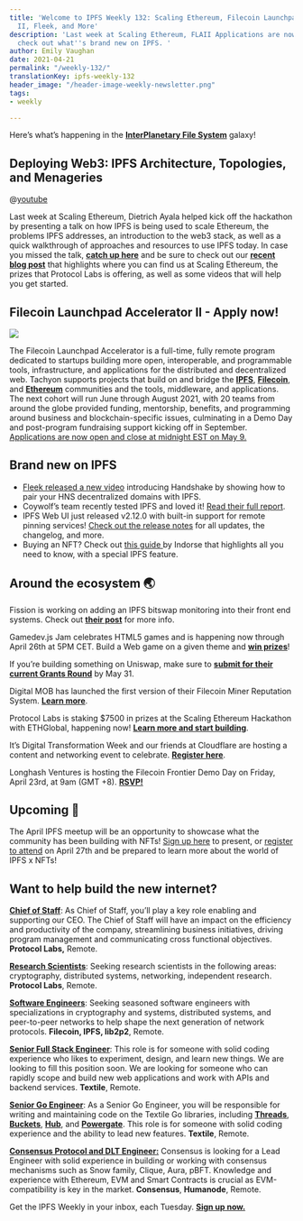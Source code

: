```yaml
---
title: 'Welcome to IPFS Weekly 132: Scaling Ethereum, Filecoin Launchpad Accelerator
  II, Fleek, and More'
description: 'Last week at Scaling Ethereum, FLAII Applications are now open, plus
  check out what''s brand new on IPFS. '
author: Emily Vaughan
date: 2021-04-21
permalink: "/weekly-132/"
translationKey: ipfs-weekly-132
header_image: "/header-image-weekly-newsletter.png"
tags:
- weekly

---
```

Here’s what’s happening in the [**InterPlanetary File System**](https://ipfs.io/) galaxy!

## Deploying Web3: IPFS Architecture, Topologies, and Menageries

@[youtube](13rHbWCYNWA)

Last week at Scaling Ethereum, Dietrich Ayala helped kick off the hackathon by presenting a talk on how IPFS is being used to scale Ethereum, the problems IPFS addresses, an introduction to the web3 stack, as well as a quick walkthrough of approaches and resources to use IPFS today. In case you missed the talk, [**catch up here**](https://www.youtube.com/watch?v=13rHbWCYNWA) and be sure to check out our [**recent blog post**](https://blog.ipfs.eth.link/2021-04-14-scaling-ethereum/) that highlights where you can find us at Scaling Ethereum, the prizes that Protocol Labs is offering, as well as some videos that will help you get started.

## Filecoin Launchpad Accelerator II - Apply now!

![](../assets/lauchpad_twitter-png.png)

The Filecoin Launchpad Accelerator is a full-time, fully remote program dedicated to startups building more open, interoperable, and programmable tools, infrastructure, and applications for the distributed and decentralized web. Tachyon supports projects that build on and bridge the [**IPFS**](https://ipfs.io/), [**Filecoin**](https://filecoin.io/), and [**Ethereum**](https://ethereum.org/) communities and the tools, middleware, and applications. The next cohort will run June through August 2021, with 20 teams from around the globe provided funding, mentorship, benefits, and programming around business and blockchain-specific issues, culminating in a Demo Day and post-program fundraising support kicking off in September. [Applications are now open and close at midnight EST on May 9.](https://tachyon.submittable.com/submit/192229/filecoin-launchpad-accelerator-ii)

## Brand new on IPFS

* [Fleek released a new video](https://www.youtube.com/watch?v=Kddvfs8u9bQ) introducing Handshake by showing how to pair your HNS decentralized domains with IPFS.
* Coywolf’s team recently tested IPFS and loved it! [Read their full report](https://www.coywolf.news/webmaster/ipfs/).
* IPFS Web UI just released v2.12.0 with built-in support for remote pinning services! [Check out the release notes](https://github.com/ipfs/ipfs-webui/releases/tag/v2.12.0) for all updates, the changelog, and more.
* Buying an NFT? Check out [this guide ](https://blog.indorse.io/buying-an-nft-things-you-need-to-know-e4f73adb8572)by Indorse that highlights all you need to know, with a special IPFS feature.

## Around the ecosystem 🌏

Fission is working on adding an IPFS bitswap monitoring into their front end systems. Check out [**their post**](https://talk.fission.codes/t/ipfs-bitswap-monitoring/1830) for more info.

Gamedev.js Jam celebrates HTML5 games and is happening now through April 26th at 5PM CET. Build a Web game on a given theme and [**win prizes**](https://gamedevjs.com/jam/2021/)!

If you’re building something on Uniswap, make sure to [**submit for their current Grants Round**](https://airtable.com/shrEXXxXB1humz7VS) by May 31. 

Digital MOB has launched the first version of their Filecoin Miner Reputation System. [**Learn more**](https://filecoin.io/blog/posts/filrep.io-a-filecoin-miner-reputation-system-v1-by-digital-mob/).

Protocol Labs is staking $7500 in prizes at the Scaling Ethereum Hackathon with ETHGlobal, happening now! [**Learn more and start building**](https://blog.ipfs.eth.link/2021-04-14-scaling-ethereum/). 

It’s Digital Transformation Week and our friends at Cloudflare are hosting a content and networking event to celebrate. [**Register here**](https://digitaltransformation-week.com/home/digital-transformation-week-registration/).

Longhash Ventures is hosting the Filecoin Frontier Demo Day on Friday, April 23rd, at 9am (GMT +8). [**RSVP!**](https://docs.google.com/forms/d/e/1FAIpQLScn_Ix2MkTiZEkRbxcFrewLWXGCYxV2Xy8-FcnxXVkACFQwPQ/viewform)

## Upcoming 📅

The April IPFS meetup will be an opportunity to showcase what the community has been building with NFTs! [Sign up here](https://protocollabs.typeform.com/to/hLGfKhxn) to present, or [register to attend](https://www.meetup.com/San-Francisco-IPFS/events/276123324/) on April 27th and be prepared to learn more about the world of IPFS x NFTs!

## Want to help build the new internet?

[**Chief of Staff**](https://jobs.lever.co/protocol/dc3ca53d-b456-4f91-806d-4ec6b5821dc5): As Chief of Staff, you’ll play a key role enabling and supporting our CEO. The Chief of Staff will have an impact on the efficiency and productivity of the company, streamlining business initiatives, driving program management and communicating cross functional objectives. **Protocol Labs,** Remote.  
  
[**Research Scientists**](https://jobs.lever.co/protocol): Seeking research scientists in the following areas: cryptography, distributed systems, networking, independent research. **Protocol Labs**, Remote.   
  
[**Software Engineers**](https://jobs.lever.co/protocol): Seeking seasoned software engineers with specializations in cryptography and systems, distributed systems, and peer-to-peer networks to help shape the next generation of network protocols. **Filecoin, IPFS, lib2p2**, Remote.  
  
[**Senior Full Stack Engineer**](https://textile.breezy.hr/p/d59ca1308346-senior-full-stack-engineer): This role is for someone with solid coding experience who likes to experiment, design, and learn new things. We are looking to fill this position soon. We are looking for someone who can rapidly scope and build new web applications and work with APIs and backend services. **Textile**, Remote.  
  
[**Senior Go Engineer**](https://textile.breezy.hr/p/421d4f71a227-senior-go-engineer): As a Senior Go Engineer, you will be responsible for writing and maintaining code on the Textile Go libraries, including [**Threads**](https://github.com/textileio/go-threads), [**Buckets**](https://github.com/textileio/go-buckets), [**Hub**](https://github.com/textileio/textile), and [**Powergate**](https://github.com/textileio/powergate). This role is for someone with solid coding experience and the ability to lead new features. **Textile**, Remote.  
  
[**Consensus Protocol and DLT Engineer:**](https://angel.co/company/humanode-2/jobs/1265884-consensus-protocol-and-dlt-engineer) Consensus is looking for a Lead Engineer with solid experience in building or working with consensus mechanisms such as Snow family, Clique, Aura, pBFT. Knowledge and experience with Ethereum, EVM and Smart Contracts is crucial as EVM-compatibility is key in the market. **Consensus**, **Humanode**, Remote.

Get the IPFS Weekly in your inbox, each Tuesday. [**Sign up now.**](https://ipfs.us4.list-manage.com/subscribe?u=25473244c7d18b897f5a1ff6b&id=cad54b2230)

